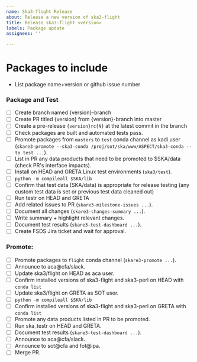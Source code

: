 ```yaml
---
name: Ska3-flight Release
about: Release a new version of ska3-flight
title: Release ska3-flight <version>
labels: Package update
assignees: ''

---
```


# Packages to include

- List package name+version or github issue number

### Package and Test

- [ ] Create branch named {version}-branch
- [ ] Create PR titled {version} from {version}-branch into master
- [ ] Create a pre-release `{version}rc{N}` at the latest commit in the branch
- [ ] Check packages are built and automated tests pass.
- [ ] Promote packages from `masters` to `test` conda channel as kadi user (`skare3-promote --ska3-conda /proj/sot/ska/www/ASPECT/ska3-conda --to test ...`).
- [ ] List in PR any data products that need to be promoted to $SKA/data (check PR's interface impacts).
- [ ] Install on HEAD and GRETA Linux test environments (`ska3/test`).
- [ ] `python -m compileall $SKA/lib`
- [ ] Confirm that test data (SKA/data) is appropriate for release testing (any custom test data is set or previous test data cleaned out)
- [ ] Run testr on HEAD and GRETA
- [ ] Add related issues to PR (`skare3-milestone-issues ...`).
- [ ] Document all changes (`skare3-changes-summary ...`).
- [ ] Write summary + highlight relevant changes.
- [ ] Document test results (`skare3-test-dashboard ...`).
- [ ] Create FSDS Jira ticket and wait for approval.

### Promote:
- [ ] Promote packages to `flight` conda channel (`skare3-promote ...`).
- [ ] Announce to aca@cfa/slack.
- [ ] Update ska3/flight on HEAD as aca user.
- [ ] Confirm installed versions of ska3-flight and ska3-perl on HEAD with `conda list`
- [ ] Update ska3/flight on GRETA as SOT user.
- [ ] `python -m compileall $SKA/lib`
- [ ] Confirm installed versions of ska3-flight and ska3-perl on GRETA with `conda list`
- [ ] Promote any data products listed in PR to be promoted.
- [ ] Run ska_testr on HEAD and GRETA.
- [ ] Document test results (`skare3-test-dashboard ...`).
- [ ] Announce to aca@cfa/slack.
- [ ] Announce to sot@cfa and fot@ipa.
- [ ] Merge PR.
